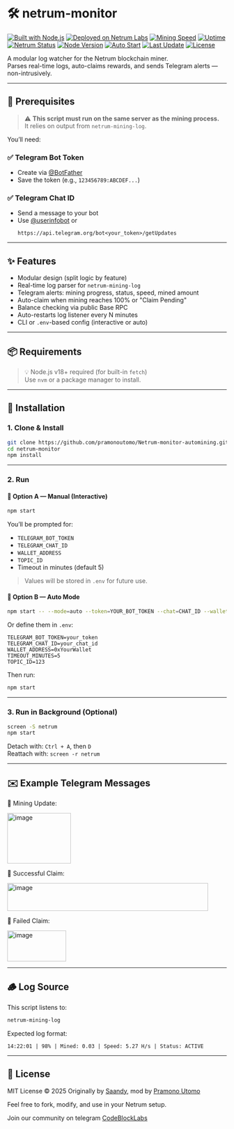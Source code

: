 # 🛠️ netrum-monitor

[![Built with Node.js](https://img.shields.io/badge/Built%20with-Node.js-green?logo=node.js)](https://nodejs.org/)
[![Deployed on Netrum Labs](https://img.shields.io/badge/Deployed%20on-Netrum%20Labs-blue)](https://netrum.io)
[![Mining Speed](https://img.shields.io/badge/Speed-5.3_H%2Fs-orange)](#)
[![Uptime](https://img.shields.io/badge/Uptime-99.99%25-brightgreen)](#)
[![Netrum Status](https://img.shields.io/badge/Netrum-Mining_Active-blue)](#)
[![Node Version](https://img.shields.io/badge/node-%3E=18.0.0-green)](https://nodejs.org/)
[![Auto Start](https://img.shields.io/badge/Auto--Start-Systemd-blue)](#)
[![Last Update](https://img.shields.io/github/last-commit/KaelVNode/netrum-monitor)](https://github.com/KaelVNode/netrum-monitor/commits/main)
[![License](https://img.shields.io/github/license/KaelVNode/netrum-monitor)](LICENSE)

A modular log watcher for the Netrum blockchain miner.  
Parses real-time logs, auto-claims rewards, and sends Telegram alerts — non-intrusively.

---

## 📌 Prerequisites

> ⚠️ **This script must run on the same server as the mining process.**  
> It relies on output from `netrum-mining-log`.

You’ll need:

### ✅ Telegram Bot Token
- Create via [@BotFather](https://t.me/BotFather)
- Save the token (e.g., `123456789:ABCDEF...`)

### ✅ Telegram Chat ID
- Send a message to your bot
- Use [@userinfobot](https://t.me/userinfobot) or
  ```
  https://api.telegram.org/bot<your_token>/getUpdates
  ```

---

## ✨ Features

- Modular design (split logic by feature)
- Real-time log parser for `netrum-mining-log`
- Telegram alerts: mining progress, status, speed, mined amount
- Auto-claim when mining reaches 100% or "Claim Pending"
- Balance checking via public Base RPC
- Auto-restarts log listener every N minutes
- CLI or `.env`-based config (interactive or auto)

---

## 📦 Requirements

> 💡 Node.js v18+ required (for built-in `fetch`)  
> Use `nvm` or a package manager to install.

---

## 🔧 Installation

### 1. Clone & Install

```bash
git clone https://github.com/pramonoutomo/Netrum-monitor-automining.git
cd netrum-monitor
npm install
```

---

### 2. Run

#### 🔹 Option A — Manual (Interactive)

```bash
npm start
```

You’ll be prompted for:

- `TELEGRAM_BOT_TOKEN`
- `TELEGRAM_CHAT_ID` 
- `WALLET_ADDRESS`
- `TOPIC_ID`
- Timeout in minutes (default 5)

> Values will be stored in `.env` for future use.

#### 🔹 Option B — Auto Mode

```bash
npm start -- --mode=auto --token=YOUR_BOT_TOKEN --chat=CHAT_ID --wallet=0xYourWallet --timeout=5 --topic=123
```

Or define them in `.env`:

```env
TELEGRAM_BOT_TOKEN=your_token
TELEGRAM_CHAT_ID=your_chat_id
WALLET_ADDRESS=0xYourWallet
TIMEOUT_MINUTES=5
TOPIC_ID=123
```

Then run:

```bash
npm start
```

---

### 3. Run in Background (Optional)

```bash
screen -S netrum
npm start
```

Detach with: `Ctrl + A`, then `D`  
Reattach with: `screen -r netrum`

---

## ✉️ Example Telegram Messages

🔹 Mining Update:

<img width="146" height="116" alt="image" src="https://github.com/user-attachments/assets/f92ce8e3-d2c1-4fc0-bdbc-42c27dcb6c53" />

🔹 Successful Claim:

<img width="461" height="64" alt="image" src="https://github.com/user-attachments/assets/6311fdfa-a39d-4367-9a5c-e8f70bb08670" />

🔹 Failed Claim:

<img width="135" height="71" alt="image" src="https://github.com/user-attachments/assets/ec422c9e-196a-4b02-ba4b-74f71eba2732" />

---

## 🪵 Log Source

This script listens to:

```bash
netrum-mining-log
```

Expected log format:
```text
14:22:01 | 98% | Mined: 0.03 | Speed: 5.27 H/s | Status: ACTIVE
```

---

## 📄 License

MIT License © 2025 Originally by [Saandy](https://github.com/KaelVNode/netrum-monitor), mod by [Pramono Utomo](https://github.com/PramonoUtomo)

Feel free to fork, modify, and use in your Netrum setup.

Join our community on telegram [CodeBlockLabs](https://github.com/CodeBlockLabs)
